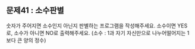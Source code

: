 ## 문제41 : 소수판별

숫자가 주어지면 소수인지 아닌지 판별하는 프로그램을 작성해주세요.
소수이면 YES로, 소수가 아니면 NO로 출력해주세요.
(소수 : 1과 자기 자신만으로 나누어떨어지는 1보다 큰 양의 정수)
